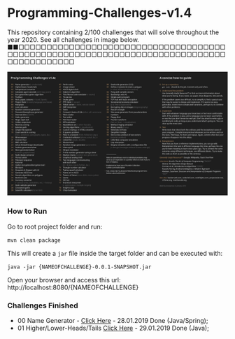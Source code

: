 # Programming-Challenges-v1.4

This repository containing 2/100 challenges that will solve throughout the year 2020. See all challenges in image below.
■■□□□□□□□□□□□□□□□□□□□□□□□□□□□□□□□□□□□□□□□□□□□□□□□□□□□□□□□□□□□□□□□□□□□□□□□□□□□□□□□□□□□□□□□□

<img src="https://github.com/LukasGaedicke/Programming-Challenges-v1.4/blob/master/assets/challenges.jpg">

### How to Run
Go to root project folder and run: 
```
mvn clean package
```

This will create a `jar` file inside the target folder and can be executed with:
```
java -jar {NAMEOFCHALLENGE}-0.0.1-SNAPSHOT.jar
```

Open your browser and access this url: http://localhost:8080/{NAMEOFCHALLENGE}

### Challenges Finished

- 00 Name Generator - [Click Here](https://github.com/LukasGaedicke/Programming-Challenges-v1.4/tree/master/challenges/00-Namegenerator-API) - 28.01.2019 Done (Java/Spring); 
- 01 Higher/Lower-Heads/Tails [Click Here](https://github.com/LukasGaedicke/Programming-Challenges-v1.4/tree/master/challenges/01-HigherLowerHeadsTails) - 29.01.2019 Done (Java); 

